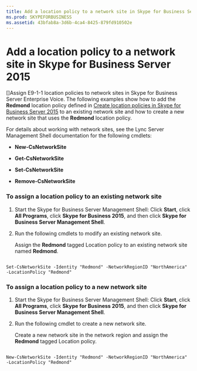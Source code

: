 ```yaml
---
title: Add a location policy to a network site in Skype for Business Server 2015
ms.prod: SKYPEFORBUSINESS
ms.assetid: 43bfab8a-3d6b-4ca4-8425-879fd910502e
---
```



# Add a location policy to a network site in Skype for Business Server 2015
[]Assign E9-1-1 location policies to network sites in Skype for Business Server Enterprise Voice. 
The following examples show how to add the **Redmond** location policy defined in [Create location policies in Skype for Business Server 2015](create-location-policies-in-skype-for-business-server-2015.md) to an existing network site and how to create a new network site that uses the **Redmond** location policy.
  
    
    

For details about working with network sites, see the Lync Server Management Shell documentation for the following cmdlets:
- **New-CsNetworkSite**
    
  
- **Get-CsNetworkSite**
    
  
- **Set-CsNetworkSite**
    
  
- **Remove-CsNetworkSite**
    
  

### To assign a location policy to an existing network site


1. Start the Skype for Business Server Management Shell: Click **Start**, click **All Programs**, click **Skype for Business 2015**, and then click **Skype for Business Server Management Shell**.
    
  
2. Run the following cmdlets to modify an existing network site.
    
    Assign the **Redmond** tagged Location policy to an existing network site named **Redmond**.
    


  ```
  
Set-CsNetworkSite -Identity "Redmond" -NetworkRegionID "NorthAmerica" -LocationPolicy "Redmond"

  ```


### To assign a location policy to a new network site


1. Start the Skype for Business Server Management Shell: Click **Start**, click **All Programs**, click **Skype for Business 2015**, and then click **Skype for Business Server Management Shell**.
    
  
2. Run the following cmdlet to create a new network site.
    
    Create a new network site in the network region and assign the **Redmond** tagged Location policy.
    


  ```
  
New-CsNetworkSite -Identity "Redmond" -NetworkRegionID "NorthAmerica" -LocationPolicy "Redmond"
  ```


